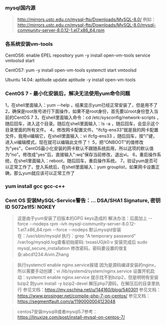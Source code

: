 ### mysql国内源
> http://mirrors.ustc.edu.cn/mysql-ftp/Downloads/MySQL-8.0/
> 例如： http://mirrors.ustc.edu.cn/mysql-ftp/Downloads/MySQL-8.0/mysql-community-server-8.0.12-1.el7.x86_64.rpm


### 各系统安装vm-tools
CentOS6:
enable EPEL repository
yum -y install open-vm-tools
service vmtoolsd start

CentOS7:
yum -y install open-vm-tools
systemctl start vmtoolsd

Ubuntu 14.04:
aptitude update
aptitude -y install open-vm-tools

### CentOS 7 - 最小化安装后，解决无法使用yum命令问题
1，在shell里面输入：yum --help ，结果显示yum已经正常安装了，但是用不了
2，确保是root账号进行下面操作，如果不是root身份，首先要以root身份登入当前的CentOS 7 
3，在shell里面输入命令：cd /etc/sysconfig/network-scripts ，随后回车，进入这个目录。随后在shell里面输入：ls -a ，随后回车，会显示这个目录里面的所有文件。
4，修改网卡配置文件。“ifcfg-ens33”就是我的网卡配置文件，我用vi编辑它，在shell里面输入：vi ifcfg-ens33 ，随后回车，按"i"键，进入vi编辑模式，现在就可以编辑此文件了！
5，把“ONBOOT”的值修改为"yes"，CentOS最小化安装的网卡默认不跟随系统启用，所以这项的默认值为“no”。修改成"yes"后，直接输入":wq"保存当前修改，退出vi。
6，重启操作系统，在shell里面输入：reboot，随后回车，重启操作系统。
7，验证yum是否可以正常工作了，登入系统后，在shell里面输入：yum grouplist，如果网卡设置正确，那么yum就应该可以正常工作了

### yum install gcc gcc-c++
### Cent OS 安装MySQL-Service警告：... DSA/SHA1 Signature, 密钥 ID 5072e1f5: NOKEY
> 这是由于yum安装了旧版本的GPG keys造成的 解决办法：后面加上  --force --nodeps 
> rpm -ivh mysql-community-server-8.0.12-1.el7.x86_64.rpm --force --nodeps
> 默认mysqld安装在：/usr/sbin/mysqld
> 执行：grep "A temporary password" /var/log/mysqld.log查看初始密码: txoasUGjk0:v
> 安装完成后 sudo mysql_secure_installation 修改密码，密码要设置的很复杂:abcd1234:Aivin.Zhang

> 执行systemctl enable nginx.service报错
> 因为是源码编译安装的nginx，所以需要手动创建：vi /lib/systemd/system/nginx.service
> 设置开机启动：systemctl enable nginx.service
> 提示找不到bzip2，但是明明有安装bzip2  则yum install -y bzip2-devel
> 解压php7源码，在解压后的目录里执行
> 参见文档：https://my.oschina.net/u/144160/blog/540301
> 参见文档：https://www.prosinger.net/compile-php-7-on-centos/
> 参见文档：https://segmentfault.com/a/1190000004123048

> centos7安装mysql8或者mysql5.7参考：https://linuxize.com/post/install-mysql-on-centos-7/

